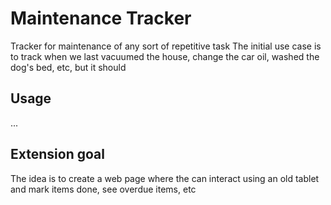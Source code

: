 # Maintenance Tracker
Tracker for maintenance of any sort of repetitive task
The initial use case is to track when we last vacuumed the house, change the car oil, washed the dog's bed, etc, but it should

## Usage
...

## Extension goal
The idea is to create a web page where the can interact using an old tablet and mark items done, see overdue items, etc 